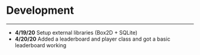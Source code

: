 # Development

---

 - **4/19/20** Setup external libraries (Box2D + SQLite)
 - **4/20/20** Added a leaderboard and player class and got a basic leaderboard working